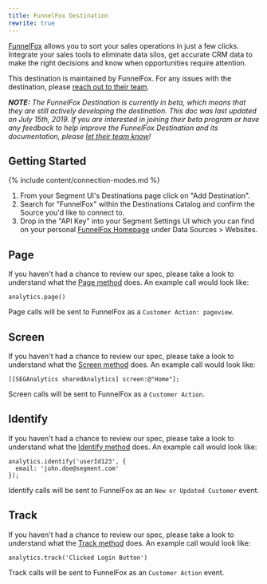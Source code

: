```yaml
---
title: FunnelFox Destination
rewrite: true
---
```

[FunnelFox](https://www.funnelfox.com/integrations/segment?utm_source=segmentio&utm_medium=docs&utm_campaign=partners) allows you to sort your sales operations in just a few clicks. Integrate your sales tools to eliminate data silos, get accurate CRM data to make the right decisions and know when opportunities require attention.

This destination is maintained by FunnelFox. For any issues with the destination, please [reach out to their team](mailto:support@funnelfox.com).

_**NOTE:** The FunnelFox Destination is currently in beta, which means that they are still actively developing the destination. This doc was last updated on July 15th, 2019. If you are interested in joining their beta program or have any feedback to help improve the FunnelFox Destination and its documentation, please [let  their team know](mailto:support@funnelfox.com)!_


## Getting Started

{% include content/connection-modes.md %}

1. From your Segment UI's Destinations page click on "Add Destination".
2. Search for "FunnelFox" within the Destinations Catalog and confirm the Source you'd like to connect to.
3. Drop in the "API Key" into your Segment Settings UI which you can find on your personal [FunnelFox Homepage](https://app.funnelfox.com/#/home) under Data Sources > Websites.


## Page

If you haven't had a chance to review our spec, please take a look to understand what the [Page method](https://segment.com/docs/spec/page/) does. An example call would look like:

```
analytics.page()
```

Page calls will be sent to FunnelFox as a `Customer Action: pageview`.


## Screen

If you haven't had a chance to review our spec, please take a look to understand what the [Screen method](https://segment.com/docs/spec/screen/) does. An example call would look like:

```
[[SEGAnalytics sharedAnalytics] screen:@"Home"];
```

Screen calls will be sent to FunnelFox as a `Customer Action`.


## Identify

If you haven't had a chance to review our spec, please take a look to understand what the [Identify method](https://segment.com/docs/spec/identify/) does. An example call would look like:

```
analytics.identify('userId123', {
  email: 'john.doe@segment.com'
});
```

Identify calls will be sent to FunnelFox as an `New or Updated Customer` event.


## Track

If you haven't had a chance to review our spec, please take a look to understand what the [Track method](https://segment.com/docs/spec/track/) does. An example call would look like:

```
analytics.track('Clicked Login Button')
```

Track calls will be sent to FunnelFox as an `Customer Action` event.

